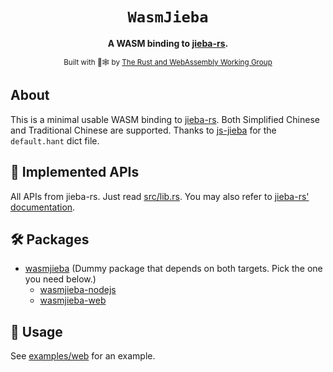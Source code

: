 <div style="text-align: center">

  <h1><code>WasmJieba</code></h1>

<strong>A WASM binding to <a href="https://github.com/messense/jieba-rs">jieba-rs</a>.</strong>

<sub>Built with 🦀🕸 by <a href="https://rustwasm.github.io/">The Rust and WebAssembly Working Group</a></sub>
</div>

## About

This is a minimal usable WASM binding to [jieba-rs].
Both Simplified Chinese and Traditional Chinese are supported.
Thanks to [js-jieba] for the `default.hant` dict file.

[jieba-rs]: https://github.com/messense/jieba-rs

[js-jieba]: https://www.npmjs.com/package/js-jieba

## 🎁 Implemented APIs

All APIs from jieba-rs.
Just read [src/lib.rs].
You may also refer to [jieba-rs' documentation].

[src/lib.rs]: https://github.com/ZnqbuZ/WasmJieba/blob/master/src/lib.rs
[jieba-rs' documentation]: https://docs.rs/crate/jieba-rs/latest

## 🛠 Packages

* [wasmjieba] (Dummy package that depends on both targets. Pick the one you need below.)
    * [wasmjieba-nodejs]
    * [wasmjieba-web]

[wasmjieba]: https://www.npmjs.com/package/wasmjieba

[wasmjieba-nodejs]: https://www.npmjs.com/package/wasmjieba-nodejs

[wasmjieba-web]: https://www.npmjs.com/package/wasmjieba-web

## 🚴 Usage

See [examples/web] for an example.

[examples/web]: https://github.com/ZnqbuZ/WasmJieba/tree/master/examples/web
